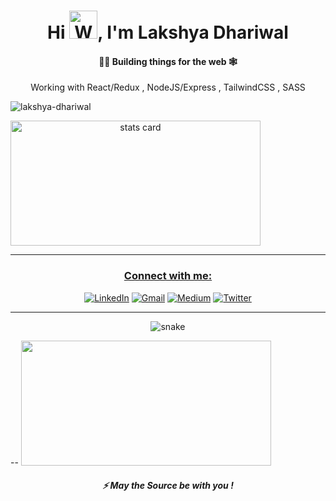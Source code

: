 
<h1 align="center">Hi <img src="https://raw.githubusercontent.com/nixin72/nixin72/master/wave.gif" 
         alt="Waving hand animated gif"
         height="45"
         width="45" />, I'm Lakshya Dhariwal</h1>
<h4 align="center">
👷‍♂️ Building things for the web 🕸
</h4>
<p align="center">
    Working with React/Redux , NodeJS/Express , TailwindCSS , SASS
</p>
<p align="left"> 
    <img src="https://komarev.com/ghpvc/?username=lakshya-dhariwal&label=Profile%20views&color=purple&style=flat" alt="lakshya-dhariwal" /> 
</p>
<p>
    <a align= "center" href="https://github.com/lakshya-dhariwal">
        <img alt= "stats card" height="200px" width="400" src="http://github-readme-streak-stats.herokuapp.com?user=lakshya-dhariwal&theme=radical">
<hr>
<h3 align="center">Connect with me:</h3>
<p align="center">
<a href="https://www.linkedin.com/in/lakshya-dhariwal/" target="_blank"><img alt="LinkedIn"
                src="https://img.shields.io/badge/linkedin-%230077B5.svg?&style=for-the-badge&logo=linkedin&logoColor=white" /></a>
        <a href="mailto:lakshyadhariwal9@gmail.com" target="_blank"><img alt="Gmail"
                src="https://img.shields.io/badge/-Gmail-D14836?style=for-the-badge&logo=Gmail&logoColor=white" /></a>
        <a href="https://medium.com/@invinciblezeal" target="_blank"><img alt="Medium"
                src="https://img.shields.io/badge/medium-%2312100E.svg?&style=for-the-badge&logo=medium&logoColor=white" /></a>
        <a href="https://twitter.com/Lakshya_OnALoop"><img alt="Twitter"
                src="https://img.shields.io/badge/Twitter-1DA1F2?style=for-the-badge&logo=twitter&logoColor=white"></a>
</p>

<hr>

<p align="center">
  <img src="https://github.com/lakshya-dhariwal/lakshya-dhariwal/raw/output/github-contribution-grid-snake.svg" alt="snake"></center>
</p>

-- 
<img height="200px" width="400" src="https://github-readme-stats.vercel.app/api?username=lakshya-dhariwal&count_private=true&theme=radical&show_icons=true" />
    </a>


 <h5 align="center">⚡ May the Source be with you !</h5>









